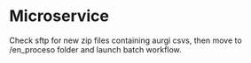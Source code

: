 
# Microservice

Check sftp for new zip files containing aurgi csvs, then move to /en_proceso folder and launch batch workflow.
